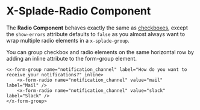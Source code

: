 # X-Splade-Radio Component

The **Radio Component** behaves exactly the same as [checkboxes](/form-checkbox.md), except the `show-errors` attribute defaults to `false` as you almost always want to wrap multiple radio elements in a `x-splade-group`.

You can group checkbox and radio elements on the same horizontal row by adding an inline attribute to the form-group element.

```blade
<x-form-group name="notification_channel" label="How do you want to receive your notifications?" inline>
    <x-form-radio name="notification_channel" value="mail" label="Mail" />
    <x-form-radio name="notification_channel" value="slack" label="Slack" />
</x-form-group>
```